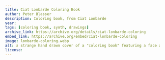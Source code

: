 ```yaml
---
title: Ciat Lonbarde Coloring Book
author: Peter Blasser
description: Coloring book, from Ciat Lonbarde 
year: 
tags: [coloring book, synth, drawings]
archive_link: https://archive.org/details/ciat-lonbarde-coloring
embed_link: https://archive.org/embed/ciat-lonbarde-coloring
image: lonbarde-coloring.webp
alt: a strange hand drawn cover of a "coloring book" featuring a face and some abstract shapes and many words. At the top it says "at the mall"
license: 
---
```


